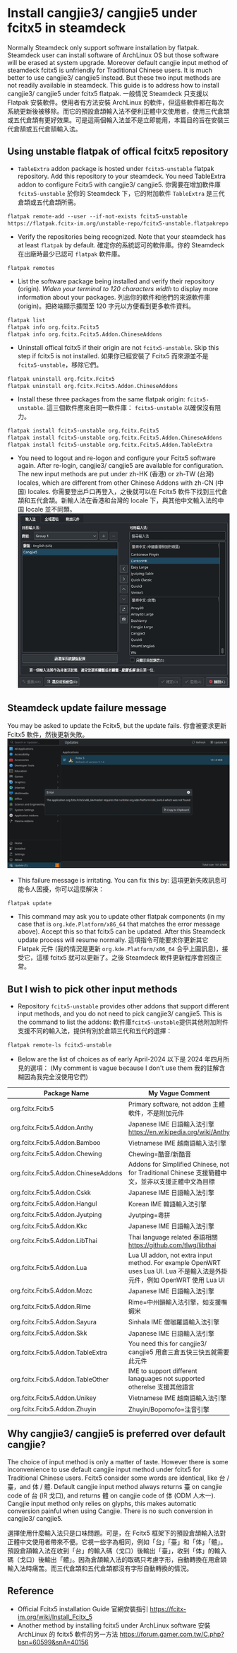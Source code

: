 # Install cangjie3/ cangjie5 under fcitx5 in steamdeck

Normally Steamdeck only support software installation by flatpak. Steamdeck user can install software of ArchLinux OS but those software will be erased at system upgrade. Moreover default cangjie input method of steamdeck fcitx5 is unfriendly for Traditional Chinese users. It is much better to use cangjie3/ cangjie5 instead. But these two input methods are not readily available in steamdeck. This guide is to address how to install cangjie3/ cangjie5 under fcitx5 flatpak. 一般情況 Steamdeck 只支援以 Flatpak 安裝軟件。使用者有方法安裝 ArchLinux 的軟件，但這些軟件都在每次系統更新後被移除。而它的預設倉頡輸入法不便利正體中文使用者，使用三代倉頡或五代倉頡有更好效果。可是這兩個輪入法並不是立即能用，本篇目的旨在安裝三代倉頡或五代倉頡輸入法。

## Using unstable flatpak of offical fcitx5 repository
- ```TableExtra``` addon package is hosted under ```fcitx5-unstable``` flatpak repository. Add this repository to your steamdeck. You need TableExtra addon to configure Fcitx5 with cangjie3/ cangjie5. 你需要在增加軟件庫 ```fcitx5-unstable``` 於你的 Steamdeck 下，它的附加軟件 ```TableExtra``` 是三代倉頡或五代倉頡所需。
```
flatpak remote-add --user --if-not-exists fcitx5-unstable https://flatpak.fcitx-im.org/unstable-repo/fcitx5-unstable.flatpakrepo
```

- Verify the repositories being recognized. Note that your steamdeck has at least ```flatpak``` by default. 確定你的系統認可的軟件庫。你的 Steamdeck 在出廠時最少已認可 ```flatpak``` 軟件庫。
```
flatpak remotes
```

- List the software package being installed and verify their repository (origin). *Widen your terminal to 120 characters width* to display more information about your packages. 列出你的軟件和他們的來源軟件庫 (origin)。把終端顯示擴闊至 120 字元以方便看到更多軟件資料。
```
flatpak list
flatpak info org.fcitx.Fcitx5
flatpak info org.fcitx.Fcitx5.Addon.ChineseAddons
```

- Uninstall offical fcitx5 if their origin are not ```fcitx5-unstable```. Skip this step if fcitx5 is not installed. 如果你已經安裝了 Fcitx5 而來源並不是```fcitx5-unstable```，移除它們。
```
flatpak uninstall org.fcitx.Fcitx5
flatpak uninstall org.fcitx.Fcitx5.Addon.ChineseAddons
```

- Install these three packages from the same flatpak origin: ```fcitx5-unstable```. 這三個軟件應來自同一軟件庫： ```fcitx5-unstable``` 以確保沒有阻力。
```
flatpak install fcitx5-unstable org.fcitx.Fcitx5
flatpak install fcitx5-unstable org.fcitx.Fcitx5.Addon.ChineseAddons
flatpak install fcitx5-unstable org.fcitx.Fcitx5.Addon.TableExtra
```

- You need to logout and re-logon and configure your Fcitx5 software again. After re-login, cangjie3/ cangjie5 are available for configuration. The new input methods are put under zh-HK (香港) or zh-TW (台灣) locales, which are different from other Chinese Addons with zh-CN (中国) locales. 你需要登出戶口再登入，之後就可以在 Fcitx5 軟件下找到三代倉頡和五代倉頡。新輸人法在香港和台灣的 locale 下，與其他中文輸入法的中国 locale 並不同類。
![Alt](fcitx5_table_extra.jpg)

## Steamdeck update failure message
You may be asked to update the Fcitx5, but the update fails. 你會被要求更新 Fcitx5 軟件，然後更新失敗。
![Alt](steamdeck_fcitx5_update_fail.jpg)

- This failure message is irritating. You can fix this by: 這項更新失敗訊息可能令人困擾，你可以這麼解決：
```
flatpak update
```
- This command may ask you to update other flatpak components (in my case that is ```org.kde.Platform/x86_64``` that matches the error message above). Accept this so that fcitx5 can be updated. After this Steamdeck update process will resume normally. 這項指令可能要求你更新其它 Flatpak 元件 (我的情況是更新 ```org.kde.Platform/x86_64``` 合乎上圖訊息)，接受它，這樣 fcitx5 就可以更新了。之後 Steamdeck 軟件更新程序會回復正常。

## But I wish to pick other input methods
- Repository ```fcitx5-unstable``` provides other addons that support different input methods, and you do not need to pick cangjie3/ cangjie5. This is the command to list the addons: 軟件庫```fcitx5-unstable```提供其他附加附件支援不同的輸入法，提供有別於倉頡三代和五代的選擇：
```
flatpak remote-ls fcitx5-unstable 
```
- Below are the list of choices as of early April-2024 以下是 2024 年四月所見的選項： (My comment is vague because I don't use them 我的註解含糊因為我完全沒使用它們)

| Package Name                            | My Vague Comment                                                                                                      |
| --------------------------------------- | --------------------------------------------------------------------------------------------------------------------- |
| org.fcitx.Fcitx5                        | Primary software, not addon 主體軟件，不是附加元件                                                                       |
| org.fcitx.Fcitx5.Addon.Anthy            | Japanese IME 日語輸入法引擎 https://en.wikipedia.org/wiki/Anthy                                                         |
| org.fcitx.Fcitx5.Addon.Bamboo           | Vietnamese IME 越南語輸入法引擎                                                                                         |
| org.fcitx.Fcitx5.Addon.Chewing          | Chewing=酷音/新酷音                                                                                                    |
| org.fcitx.Fcitx5.Addon.ChineseAddons    | Addons for Simplified Chinese, not for Traditional Chinese 支援簡體中文，並非以支援正體中文為目標                           |
| org.fcitx.Fcitx5.Addon.Cskk             | Japanese IME 日語輸入法引擎                                                                                             |
| org.fcitx.Fcitx5.Addon.Hangul           | Korean IME 韓語輸入法引擎                                                                                               |
| org.fcitx.Fcitx5.Addon.Jyutping         | Jyutping=粵拼                                                                                                         |
| org.fcitx.Fcitx5.Addon.Kkc              | Japanese IME 日語輸入法引擎                                                                                             |
| org.fcitx.Fcitx5.Addon.LibThai          | Thai language related 泰語相關 https://github.com/tlwg/libthai                                                         |
| org.fcitx.Fcitx5.Addon.Lua              | Lua UI addon, not extra input method. For example OpenWRT uses Lua UI. Lua 不是輸入法是外掛元件，例如 OpenWRT 使用 Lua UI  |                                                                                    |
| org.fcitx.Fcitx5.Addon.Mozc             | Japanese IME 日語輸入法引擎                                                                                             |
| org.fcitx.Fcitx5.Addon.Rime             | Rime=中州韻輸入法引擎，如支援嘸蝦米                                                                                       |
| org.fcitx.Fcitx5.Addon.Sayura           | Sinhala IME 僧咖羅語輸入法引擎                                                                                          |
| org.fcitx.Fcitx5.Addon.Skk              | Japanese IME 日語輸入法引擎                                                                                             |
| org.fcitx.Fcitx5.Addon.TableExtra       | You need this for cangjie3/ cangjie5 用倉三倉五快三快五就需要此元件                                                       |
| org.fcitx.Fcitx5.Addon.TableOther       | IME to support different lanaguages not supported otherelse 支援其他語言                                               |
| org.fcitx.Fcitx5.Addon.Unikey           | Vietnamese IME 越南語輸入法引擎                                                                                        |
| org.fcitx.Fcitx5.Addon.Zhuyin           | Zhuyin/Bopomofo=注音引擎                                                                                             |


## Why cangjie3/ cangjie5 is preferred over default cangjie?
The choice of input method is only a matter of taste. However there is some inconvenience to use default cangjie input method under fcitx5 for Traditional Chinese users. Fcitx5 consider some words are identical, like 台 / 臺，and 体 / 體. Default cangjie input method always returns 臺 on cangjie code of 台 (IR 戈口), and returns 體 on cangjie code of 体 (ODM 人木一). Cangjie input method only relies on glyphs, this makes automatic conversion painful when using Cangjie. There is no such conversion in cangjie3/ cangjie5. 

選擇使用什麼輸入法只是口味問題。可是，在 Fcitx5 框架下的預設倉頡輸入法對正體中文使用者帶來不便。它視一些字為相同，例如「台」「臺」和「体」「體」。預設倉頡輸入法在收到「台」的輸入碼（戈口）後輸出「臺」，收到「体」的輸入碼（戈口）後輸出「體」。因為倉頡輸入法的取碼只考慮字形，自動轉換在用倉頡輸入法時痛苦。而三代倉頡和五代倉頡都沒有字形自動轉換的情況。

## Reference
- Official Fcitx5 installation Guide 官網安裝指引 https://fcitx-im.org/wiki/Install_Fcitx_5
- Another method by installing fcitx5 under ArchLinux software 安裝 ArchLinux 的 fcitx5 軟件的另一方法 https://forum.gamer.com.tw/C.php?bsn=60599&snA=40156


